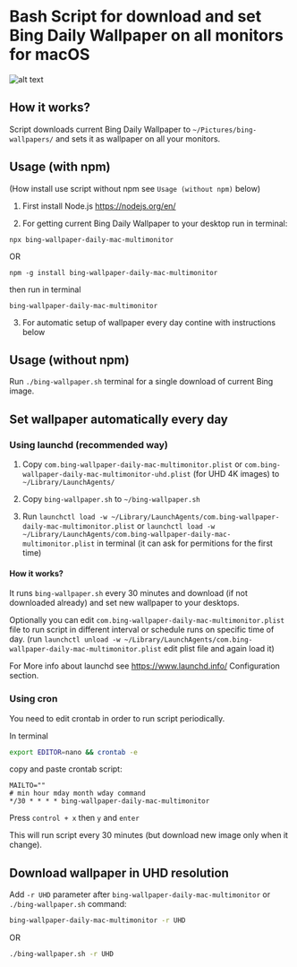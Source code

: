 # Bash Script for download and set Bing Daily Wallpaper on all monitors for macOS

![alt text](https://raw.githubusercontent.com/lpikora/bing-wallpaper-daily-mac-multimonitor/images/example-bing-animation.gif)

## How it works?

Script downloads current Bing Daily Wallpaper to `~/Pictures/bing-wallpapers/` and sets it as wallpaper on all your monitors.

## Usage (with npm)

(How install use script without npm see `Usage (without npm)` below)

1. First install Node.js https://nodejs.org/en/

2. For getting current Bing Daily Wallpaper to your desktop run in terminal:

```
npx bing-wallpaper-daily-mac-multimonitor
```

OR

```
npm -g install bing-wallpaper-daily-mac-multimonitor
```

then run in terminal

```
bing-wallpaper-daily-mac-multimonitor
```

3. For automatic setup of wallpaper every day contine with instructions below

## Usage (without npm)

Run `./bing-wallpaper.sh` terminal for a single download of current Bing image.

## Set wallpaper automatically every day

### Using launchd (recommended way)

1. Copy `com.bing-wallpaper-daily-mac-multimonitor.plist` or `com.bing-wallpaper-daily-mac-multimonitor-uhd.plist` (for UHD 4K images) to `~/Library/LaunchAgents/`

2. Copy `bing-wallpaper.sh` to `~/bing-wallpaper.sh`

3. Run `launchctl load -w ~/Library/LaunchAgents/com.bing-wallpaper-daily-mac-multimonitor.plist` or `launchctl load -w ~/Library/LaunchAgents/com.bing-wallpaper-daily-mac-multimonitor.plist` in terminal (it can ask for permitions for the first time)

#### How it works?

It runs `bing-wallpaper.sh` every 30 minutes and download (if not downloaded already) and set new wallpaper to your desktops.

Optionally you can edit `com.bing-wallpaper-daily-mac-multimonitor.plist` file to run script in different interval or schedule runs on specific time of day. (run `launchctl unload -w ~/Library/LaunchAgents/com.bing-wallpaper-daily-mac-multimonitor.plist` edit plist file and again load it)

For More info about launchd see https://www.launchd.info/ Configuration section.

### Using cron

You need to edit crontab in order to run script periodically.

In terminal

```sh
export EDITOR=nano && crontab -e
```

copy and paste crontab script:

```
MAILTO=""
# min hour mday month wday command
*/30 * * * * bing-wallpaper-daily-mac-multimonitor
```

Press `control + x` then `y` and `enter`

This will run script every 30 minutes (but download new image only when it change).

## Download wallpaper in UHD resolution

Add `-r UHD` parameter after `bing-wallpaper-daily-mac-multimonitor` or `./bing-wallpaper.sh` command:

```sh
bing-wallpaper-daily-mac-multimonitor -r UHD
```

OR

```sh
./bing-wallpaper.sh -r UHD
```
